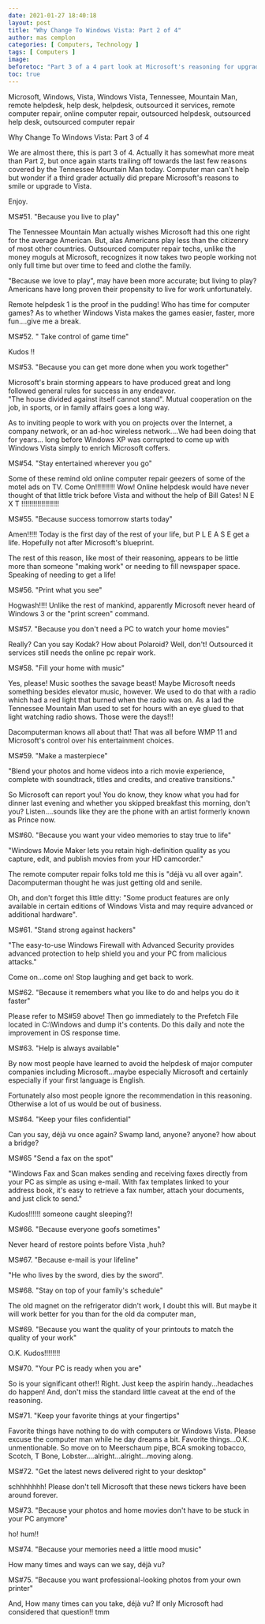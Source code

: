 ```yaml
---
date: 2021-01-27 18:40:18
layout: post
title: "Why Change To Windows Vista: Part 2 of 4"
author: mas cemplon
categories: [ Computers, Technology ]
tags: [ Computers ]
image:
beforetoc: "Part 3 of a 4 part look at Microsoft's reasoning for upgrading to Vista.  The Tennessee Mountain Man and Computerman found flawed reasoning more like that of a third grader. The last part will be published tomorrow.."
toc: true
---
```

Microsoft, Windows, Vista, Windows Vista, Tennessee, Mountain Man, remote helpdesk, help desk, helpdesk, outsourced it services, remote computer repair, online computer repair, outsourced helpdesk, outsourced help desk, outsourced computer repair



Why Change To Windows Vista:  Part 3 of 4

We are almost there, this is part 3 of 4.  Actually it has somewhat more meat than Part 2, but once again starts trailing off towards the last few reasons covered by the Tennessee Mountain Man today.  Computer man can't help but wonder if a third grader actually did prepare Microsoft's reasons to smile or upgrade to Vista.

Enjoy.

MS#51. "Because you live to play"

The Tennessee Mountain Man actually wishes Microsoft had this one right for the average American.  But, alas Americans play less than the citizenry of most other countries.  Outsourced computer repair techs, unlike the money moguls at Microsoft, recognizes it now takes two people working not only full time but over time to feed and clothe the family.

"Because we love to play", may have been more accurate; but living to play?  Americans have long proven their propensity to live for work unfortunately.

Remote helpdesk 1 is the proof in the pudding!  Who has time for computer games?  As to whether Windows Vista makes the games easier, faster, more fun....give me a break.

MS#52. " Take control of game time"

Kudos !!

MS#53. "Because you can get more done when you work together"

Microsoft's brain storming appears to have produced great and long followed general rules for success in any endeavor.  
"The house divided against itself cannot stand".  Mutual cooperation on the job, in sports, or in family affairs goes a long way.

As to inviting people to work with you on projects over the Internet, a company network, or an ad-hoc wireless network....We had been doing that for years... long before Windows XP was corrupted to come up with Windows Vista simply to enrich Microsoft coffers.

MS#54. "Stay entertained wherever you go"

Some of these remind old online computer repair geezers of some of the motel ads on TV.  Come On!!!!!!!!!!  Wow!  Online helpdesk would have never thought of that little trick before Vista and without the help of Bill Gates!  N E X T !!!!!!!!!!!!!!!!!!!

MS#55. "Because success tomorrow starts today"

Amen!!!!! Today is the first day of the rest of your life, but P L E A S E  get a life.  Hopefully not after Microsoft's blueprint.

The rest of this reason, like most of their reasoning, appears to be little more than someone "making work" or needing to fill newspaper space.  Speaking of needing to get a life!

MS#56. "Print what you see"

Hogwash!!!!  Unlike the rest of mankind, apparently Microsoft never heard of Windows 3 or the "print screen" command.

MS#57. "Because you don't need a PC to watch your home movies"

Really?  Can you say Kodak?  How about Polaroid?  Well, don't!  Outsourced it services still needs the online pc repair work.

MS#58. "Fill your home with music"

Yes, please!  Music soothes the savage beast!  Maybe Microsoft needs something besides elevator music, however.
We used to do that with a radio which had a red light that burned when the radio was on.  As a lad the Tennessee Mountain Man used to set for hours with an eye glued to that light watching radio shows.  Those were the days!!!

Dacomputerman knows all about that! That was all before WMP 11 and Microsoft's control over his entertainment choices.

MS#59. "Make a masterpiece"

"Blend your photos and home videos into a rich movie experience, complete with soundtrack, titles and credits, and creative transitions."

So Microsoft can report you!  You do know, they know what you had for dinner last evening and whether you skipped breakfast this morning, don't you?  Listen....sounds like they are the phone with an artist formerly known as Prince now.

MS#60. "Because you want your video memories to stay true to life"

"Windows Movie Maker lets you retain high-definition quality as you capture, edit, and publish movies from your HD camcorder."

The remote computer repair folks told me this is "déjà vu all over again".  Dacomputerman thought he was just getting old and senile.

Oh, and don't forget this little ditty:  "Some product features are only available in certain editions of Windows Vista and may require advanced or additional hardware".

MS#61. "Stand strong against hackers"

"The easy-to-use Windows Firewall with Advanced Security provides advanced protection to help shield you and your PC from malicious attacks."

Come on...come on!  Stop laughing and get back to work.

MS#62. "Because it remembers what you like to do and helps you do it faster"

Please refer to MS#59 above!  Then go immediately to the Prefetch File located in C:\\Windows and dump it's contents.  Do this daily and note the improvement in OS response time.

MS#63. "Help is always available"

By now most people have learned to avoid the helpdesk of major computer companies including Microsoft...maybe especially Microsoft and certainly especially if your first language is English.

Fortunately also most people ignore the recommendation in this reasoning.  Otherwise a lot of us would be out of business.

MS#64. "Keep your files confidential"

Can you say, déjà vu once again?  Swamp land, anyone?  anyone?  how about a bridge?

MS#65 "Send a fax on the spot"

"Windows Fax and Scan makes sending and receiving faxes directly from your PC as simple as using e-mail. With fax templates linked to your address book, it's easy to retrieve a fax number, attach your documents, and just click to send."

Kudos!!!!!!  someone caught sleeping?!

MS#66. "Because everyone goofs sometimes"

Never heard of restore points before Vista ,huh?

MS#67. "Because e-mail is your lifeline"

"He who lives by the sword, dies by the sword".

MS#68. "Stay on top of your family's schedule"

The old magnet on the refrigerator didn't work, I doubt this will.  But maybe it will work better for you than for the old da computer man,

MS#69. "Because you want the quality of your printouts to match the quality of your work"

O.K.  Kudos!!!!!!!!

MS#70. "Your PC is ready when you are"

So is your significant other!!  Right.  Just keep the aspirin handy...headaches do happen! And, don't miss the standard little caveat at the end of the reasoning.

MS#71. "Keep your favorite things at your fingertips"

Favorite things have nothing to do with computers or Windows Vista.
Please excuse the computer man while he day dreams a bit.  Favorite things...O.K. unmentionable.  So move on to Meerschaum pipe, BCA smoking tobacco, Scotch, T Bone, Lobster....alright...alright...moving along.

MS#72. "Get the latest news delivered right to your desktop"

schhhhhhh!  Please don't tell Microsoft that these news tickers have been around forever.

MS#73. "Because your photos and home movies don't have to be stuck in your PC anymore"

ho!  hum!!

MS#74. "Because your memories need a little mood music"

How many times and ways can we say, déjà vu?

MS#75. "Because you want professional-looking photos from your own printer"

And, How many times can you take, déjà vu?  If only Microsoft had considered that question!!
tmm

